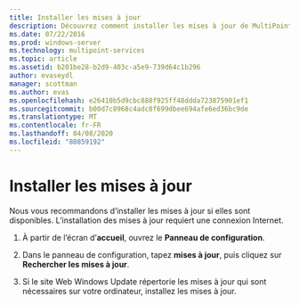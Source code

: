 ```yaml
---
title: Installer les mises à jour
description: Découvrez comment installer les mises à jour de MultiPoint services
ms.date: 07/22/2016
ms.prod: windows-server
ms.technology: multipoint-services
ms.topic: article
ms.assetid: b201be28-b2d9-403c-a5e9-739d64c1b296
author: evaseydl
manager: scottman
ms.author: evas
ms.openlocfilehash: e26410b5d9cbc888f925ff48ddda723875901ef1
ms.sourcegitcommit: b00d7c8968c4adc8f699dbee694afe6ed36bc9de
ms.translationtype: MT
ms.contentlocale: fr-FR
ms.lasthandoff: 04/08/2020
ms.locfileid: "80859192"
---
```

# <a name="install-updates"></a>Installer les mises à jour
Nous vous recommandons d’installer les mises à jour si elles sont disponibles. L’installation des mises à jour requiert une connexion Internet.  

1.  À partir de l’écran d’**accueil**, ouvrez le **Panneau de configuration**.  
  
2.  Dans le panneau de configuration, tapez **mises à jour**, puis cliquez sur **Rechercher les mises à jour**.  
  
3.  Si le site Web Windows Update répertorie les mises à jour qui sont nécessaires sur votre ordinateur, installez les mises à jour.  
  
